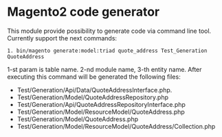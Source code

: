 # Magento2 code generator
This module provide possibility to generate code via command line tool.
Currently support the next commands:
```
1. bin/magento generate:model:triad quote_address Test_Generation QuoteAddress
```
1-st param is table name. 2-nd module name, 3-th entity name.
After executing this command will be generated the following files:
- Test/Generation/Api/Data/QuoteAddressInterface.php.
- Test/Generation/Model/QuoteAddressRepository.php
- Test/Generation/Api/QuoteAddressRepositoryInterface.php
- Test/Generation/Model/ResourceModel/QuoteAddress.php
- Test/Generation/Model/QuoteAddress.php
- Test/Generation/Model/ResourceModel/QuoteAddress/Collection.php
